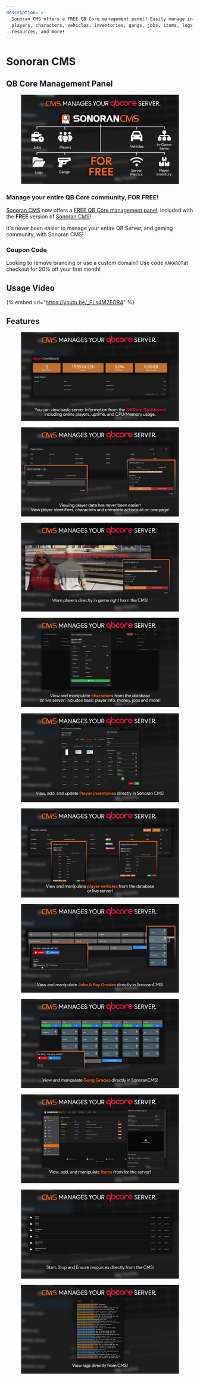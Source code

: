 ```yaml
---
description: >-
  Sonoran CMS offers a FREE QB Core management panel! Easily manage in-game
  players, characters, vehicles, inventories, gangs, jobs, items, logs,
  resources, and more!
---
```


# Sonoran CMS

## QB Core Management Panel

<figure><img src="../.gitbook/assets/image (1) (1) (1) (1) (1) (1) (1) (1) (1) (1) (1).png" alt=""><figcaption></figcaption></figure>

### Manage your **entire** QB Core community, **FOR FREE!**

[Sonoran CMS](https://sonoran.link/xbCklXdk) now offers a [FREE QB Core management panel](https://sonoran.link/3w7VcZig), included with the **FREE** version of [Sonoran CMS](https://sonoran.link/xbCklXdk)!

It's never been easier to manage your entire QB Server, and gaming community, with Sonoran CMS!

### Coupon Code

Looking to remove branding or use a custom domain? Use code `KAKAROT`at checkout for 20% off your first month!

## Usage Video

{% embed url="https://youtu.be/_FLs4M2EOR4" %}

## Features

<figure><img src="../.gitbook/assets/image (1) (1) (1) (1) (1) (1) (1) (1) (1) (1) (1) (1).png" alt=""><figcaption></figcaption></figure>

<figure><img src="../.gitbook/assets/image (1) (1) (1) (1) (1) (1) (1) (1) (1) (1) (1) (1) (1).png" alt=""><figcaption></figcaption></figure>

<figure><img src="../.gitbook/assets/image (2) (1) (1) (1) (1).png" alt=""><figcaption></figcaption></figure>

<figure><img src="../.gitbook/assets/image (3) (1) (1).png" alt=""><figcaption></figcaption></figure>

<figure><img src="../.gitbook/assets/image (4) (1) (1).png" alt=""><figcaption></figcaption></figure>

<figure><img src="../.gitbook/assets/image (5) (1) (1).png" alt=""><figcaption></figcaption></figure>

<figure><img src="../.gitbook/assets/image (6) (1).png" alt=""><figcaption></figcaption></figure>

<figure><img src="../.gitbook/assets/image (7).png" alt=""><figcaption></figcaption></figure>

<figure><img src="../.gitbook/assets/image (8).png" alt=""><figcaption></figcaption></figure>

<figure><img src="../.gitbook/assets/image (9).png" alt=""><figcaption></figcaption></figure>

<figure><img src="../.gitbook/assets/image (10).png" alt=""><figcaption></figcaption></figure>
